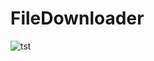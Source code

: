 # FileDownloader
![tst](https://user-images.githubusercontent.com/78360814/120087480-ac01f380-c0fd-11eb-8690-1ba4103f1470.PNG)
